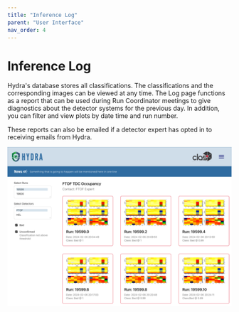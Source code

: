 ```yaml
---
title: "Inference Log"
parent: "User Interface"
nav_order: 4
---
```


# Inference Log

Hydra's database stores all classifications. The classifications and the corresponding images can be viewed at any time. The Log page functions as a report that can be used during Run Coordinator meetings to give diagnostics about the detector systems for the previous day. In addition, you can filter and view plots by date time and run number. 

These reports can also be emailed if a detector expert has opted in to receiving emails from Hydra. 


![Hydra Log](../assets/HydraLogBasic.png "Example of Hydra Log")